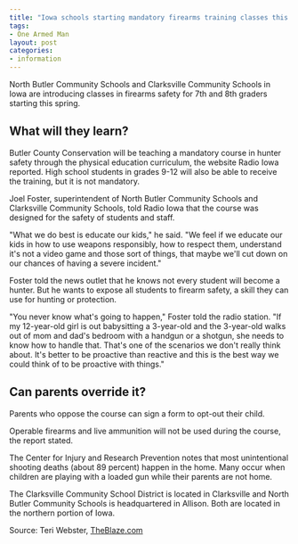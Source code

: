 ```yaml
---
title: "Iowa schools starting mandatory firearms training classes this spring"
tags:
- One Armed Man
layout: post
categories:
- information
---
```


North Butler Community Schools and Clarksville Community Schools in Iowa are introducing classes in firearms safety for 7th and 8th graders starting this spring.

## What will they learn?

Butler County Conservation will be teaching a mandatory course in hunter safety through the physical education curriculum, the website Radio Iowa reported. High school students in grades 9-12 will also be able to receive the training, but it is not mandatory.

Joel Foster, superintendent of North Butler Community Schools and Clarksville Community Schools, told Radio Iowa that the course was designed for the safety of students and staff.

"What we do best is educate our kids," he said. "We feel if we educate our kids in how to use weapons responsibly, how to respect them, understand it's not a video game and those sort of things, that maybe we'll cut down on our chances of having a severe incident."

Foster told the news outlet that he knows not every student will become a hunter. But he wants to expose all students to firearm safety, a skill they can use for hunting or protection.

"You never know what's going to happen," Foster told the radio station. "If my 12-year-old girl is out babysitting a 3-year-old and the 3-year-old walks out of mom and dad's bedroom with a handgun or a shotgun, she needs to know how to handle that. That's one of the scenarios we don't really think about. It's better to be proactive than reactive and this is the best way we could think of to be proactive with things."

## Can parents override it?

Parents who oppose the course can sign a form to opt-out their child.

Operable firearms and live ammunition will not be used during the course, the report stated.

The Center for Injury and Research Prevention notes that most unintentional shooting deaths (about 89 percent) happen in the home. Many occur when children are playing with a loaded gun while their parents are not home.

The Clarksville Community School District is located in Clarksville and North Butler Community Schools is headquartered in Allison. Both are located in the northern portion of Iowa.

Source: Teri Webster, [TheBlaze.com](https://www.theblaze.com/news/two-iowa-school-districts-starting-mandatory-firearms-training-classes)